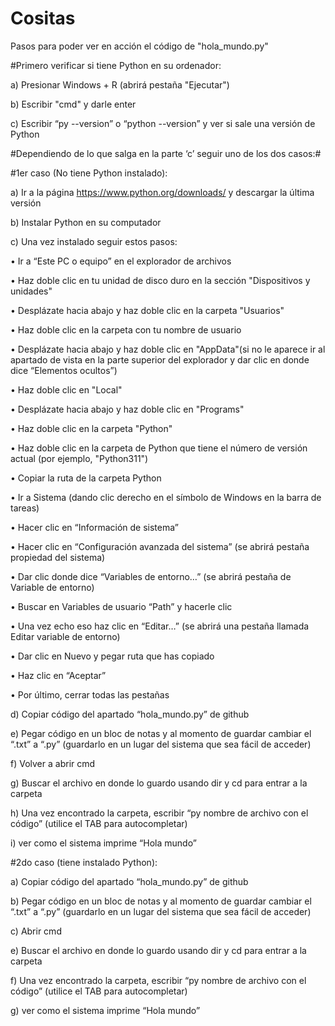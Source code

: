# Cositas

Pasos para poder ver en acción el código de "hola_mundo.py"

#Primero verificar si tiene Python en su ordenador:

a)	Presionar Windows + R (abrirá pestaña "Ejecutar")

b)	Escribir "cmd" y darle enter

c) Escribir “py --version” o “python --version” y ver si sale una versión de Python

#Dependiendo de lo que salga en la parte ‘c’ seguir uno de los dos casos:#

#1er caso (No tiene Python instalado):

a) Ir a la página https://www.python.org/downloads/ y descargar la última versión

b) Instalar Python en su computador

c) Una vez instalado seguir estos pasos:  

  •	Ir a “Este PC o equipo” en el explorador de archivos
  
  •	Haz doble clic en tu unidad de disco duro en la sección "Dispositivos y unidades"
  
  •	Desplázate hacia abajo y haz doble clic en la carpeta "Usuarios"
  
  •	Haz doble clic en la carpeta con tu nombre de usuario
  
  •	Desplázate hacia abajo y haz doble clic en "AppData"(si no le aparece ir al apartado de vista en la parte superior del explorador y dar clic en donde dice            “Elementos ocultos”)
  
  •	Haz doble clic en "Local"
  
  •	Desplázate hacia abajo y haz doble clic en "Programs"
  
  •	Haz doble clic en la carpeta "Python"
  
  •	Haz doble clic en la carpeta de Python que tiene el número de versión actual (por ejemplo, "Python311")
  
  •	Copiar la ruta de la carpeta Python
  
  •	Ir a Sistema (dando clic derecho en el símbolo de Windows en la barra de tareas)
  
  •	Hacer clic en “Información de sistema”
  
  •	Hacer clic en “Configuración avanzada del sistema” (se abrirá pestaña propiedad del sistema)
  
  •	Dar clic donde dice “Variables de entorno…” (se abrirá pestaña de Variable de entorno)
  
  •	Buscar en Variables de usuario “Path” y hacerle clic
  
  •	Una vez echo eso haz clic en “Editar…” (se abrirá una pestaña llamada Editar variable de entorno)
  
  •	Dar clic en Nuevo y pegar ruta que has copiado
  
  •	Haz clic en “Aceptar”
  
  •	Por último, cerrar todas las pestañas
  
  
d) Copiar código del apartado “hola_mundo.py” de github

e) Pegar código en un bloc de notas y al momento de guardar cambiar el “.txt” a “.py” (guardarlo en un lugar del sistema que sea fácil de acceder)

f) Volver a abrir cmd

g) Buscar el archivo en donde lo guardo usando dir y cd para entrar a la carpeta

h) Una vez encontrado la carpeta, escribir “py nombre de archivo con el código” (utilice el TAB para autocompletar) 

i) ver como el sistema imprime “Hola mundo”


#2do caso (tiene instalado Python):

a) Copiar código del apartado “hola_mundo.py” de github

b) Pegar código en un bloc de notas y al momento de guardar cambiar el “.txt” a “.py” (guardarlo en un lugar del sistema que sea fácil de acceder)

c) Abrir cmd

e) Buscar el archivo en donde lo guardo usando dir y cd para entrar a la carpeta

f) Una vez encontrado la carpeta, escribir “py nombre de archivo con el código” (utilice el TAB para autocompletar) 

g) ver como el sistema imprime “Hola mundo” 
